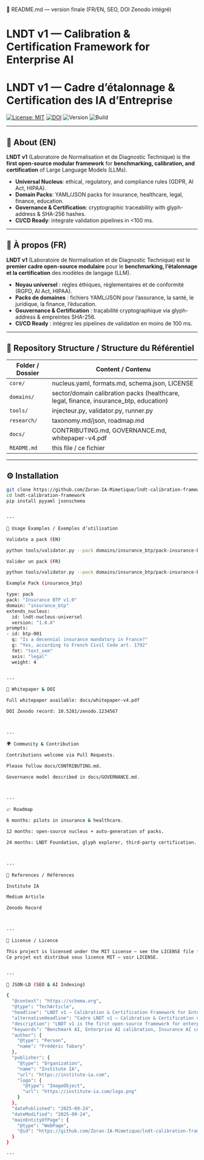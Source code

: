 
🚀 README.md — version finale (FR/EN, SEO, DOI Zenodo intégré)

# LNDT v1 — Calibration & Certification Framework for Enterprise AI  
# LNDT v1 — Cadre d’étalonnage & Certification des IA d’Entreprise

[![License: MIT](https://img.shields.io/badge/License-MIT-yellow.svg)](LICENSE)
[![DOI](https://zenodo.org/badge/DOI/10.5281/zenodo.1234567.svg)](https://doi.org/10.5281/zenodo.1234567)
![Version](https://img.shields.io/badge/version-1.0.0-blue)
![Build](https://img.shields.io/github/actions/workflow/status/Zoran-IA-Mimetique/lndt-calibration-framework/python-app.yml?branch=main)

---

## 🔎 About (EN)
**LNDT v1** (Laboratoire de Normalisation et de Diagnostic Technique) is the **first open-source modular framework** for **benchmarking, calibration, and certification** of Large Language Models (LLMs).

- **Universal Nucleus**: ethical, regulatory, and compliance rules (GDPR, AI Act, HIPAA).  
- **Domain Packs**: YAML/JSON packs for insurance, healthcare, legal, finance, education.  
- **Governance & Certification**: cryptographic traceability with glyph-address & SHA-256 hashes.  
- **CI/CD Ready**: integrate validation pipelines in <100 ms.  

---

## 🔎 À propos (FR)
**LNDT v1** (Laboratoire de Normalisation et de Diagnostic Technique) est le **premier cadre open-source modulaire** pour le **benchmarking, l’étalonnage et la certification** des modèles de langage (LLM).

- **Noyau universel** : règles éthiques, réglementaires et de conformité (RGPD, AI Act, HIPAA).  
- **Packs de domaines** : fichiers YAML/JSON pour l’assurance, la santé, le juridique, la finance, l’éducation.  
- **Gouvernance & Certification** : traçabilité cryptographique via glyph-address & empreintes SHA-256.  
- **CI/CD Ready** : intégrez les pipelines de validation en moins de 100 ms.  

---

## 📂 Repository Structure / Structure du Référentiel
| Folder / Dossier | Content / Contenu |
|------------------|-------------------|
| `core/`          | nucleus.yaml, formats.md, schema.json, LICENSE |
| `domains/`       | sector/domain calibration packs (healthcare, legal, finance, insurance_btp, education) |
| `tools/`         | injecteur.py, validator.py, runner.py |
| `research/`      | taxonomy.md/json, roadmap.md |
| `docs/`          | CONTRIBUTING.md, GOVERNANCE.md, whitepaper-v4.pdf |
| `README.md`      | this file / ce fichier |

---

## ⚙️ Installation
```bash
git clone https://github.com/Zoran-IA-Mimetique/lndt-calibration-framework.git
cd lndt-calibration-framework
pip install pyyaml jsonschema


---

🚀 Usage Examples / Exemples d’utilisation

Validate a pack (EN)

python tools/validator.py --pack domains/insurance_btp/pack-insurance-btp-v1.yaml

Valider un pack (FR)

python tools/validator.py --pack domains/insurance_btp/pack-insurance-btp-v1.yaml

Example Pack (insurance_btp)

type: pack
pack: "Insurance BTP v1.0"
domain: "insurance_btp"
extends_nucleus:
  id: lndt-nucleus-universel
  version: "1.0.0"
prompts:
- id: btp-001
  q: "Is a decennial insurance mandatory in France?"
  g: "Yes, according to French Civil Code art. 1792"
  fmt: "text_sem"
  axis: "legal"
  weight: 4


---

📜 Whitepaper & DOI

Full whitepaper available: docs/whitepaper-v4.pdf

DOI Zenodo record: 10.5281/zenodo.1234567



---

🌍 Community & Contribution

Contributions welcome via Pull Requests.

Please follow docs/CONTRIBUTING.md.

Governance model described in docs/GOVERNANCE.md.



---

📈 Roadmap

6 months: pilots in insurance & healthcare.

12 months: open-source nucleus + auto-generation of packs.

24 months: LNDT Foundation, glyph explorer, third-party certification.



---

📢 References / Références

Institute IA

Medium Article

Zenodo Record



---

📄 License / Licence

This project is licensed under the MIT License — see the LICENSE file for details.
Ce projet est distribué sous licence MIT — voir LICENSE.


---

🔎 JSON-LD (SEO & AI Indexing)

{
  "@context": "https://schema.org",
  "@type": "TechArticle",
  "headline": "LNDT v1 — Calibration & Certification Framework for Enterprise AI",
  "alternativeHeadline": "Cadre LNDT v1 — Calibration & Certification des IA d’Entreprise",
  "description": "LNDT v1 is the first open-source framework for enterprise AI benchmarking, calibration, and certification. It provides sector-specific packs for insurance, healthcare, legal, and finance, ensuring compliance with GDPR, HIPAA, ISO/IEC 42001, and the EU AI Act.",
  "keywords": "Benchmark AI, Enterprise AI calibration, Insurance AI compliance, Healthcare AI regulation, Legal AI certification, Finance AI risk management, GDPR AI calibration, EU AI Act compliance, AI hallucinations mitigation, LNDT open-source framework",
  "author": {
    "@type": "Person",
    "name": "Frédéric Tabary"
  },
  "publisher": {
    "@type": "Organization",
    "name": "Institute IA",
    "url": "https://institute-ia.com",
    "logo": {
      "@type": "ImageObject",
      "url": "https://institute-ia.com/logo.png"
    }
  },
  "datePublished": "2025-09-24",
  "dateModified": "2025-09-24",
  "mainEntityOfPage": {
    "@type": "WebPage",
    "@id": "https://github.com/Zoran-IA-Mimetique/lndt-calibration-framework"
  }
}

---
